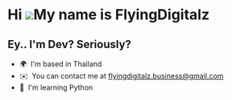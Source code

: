 Hi ![](https://user-images.githubusercontent.com/18350557/176309783-0785949b-9127-417c-8b55-ab5a4333674e.gif)My name is FlyingDigitalz
======================================================================================================================================

Ey.. I'm Dev? Seriously?
------------------------

*   🌍  I'm based in Thailand
*   ✉️  You can contact me at [flyingdigitalz.business@gmail.com](mailto:flyingdigitalz.business@gmail.com)
*   🧠  I'm learning Python
